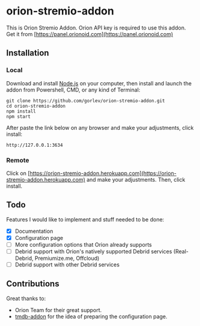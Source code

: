 # orion-stremio-addon
This is Orion Stremio Addon.
Orion API key is required to use this addon. Get it from [https://panel.orionoid.com](https://panel.orionoid.com)

## Installation

### Local
Download and install [Node.js](https://nodejs.org/en/download/) on your computer, then install and launch the addon from Powershell, CMD, or any kind of Terminal:

```
git clone https://github.com/gorlev/orion-stremio-addon.git
cd orion-stremio-addon
npm install
npm start
```

After paste the link below on any browser and make your adjustments, click install:
```
http://127.0.0.1:3634
```


### Remote
Click on [https://orion-stremio-addon.herokuapp.com](https://orion-stremio-addon.herokuapp.com) and make your adjustments. Then, click install.

## Todo
Features I would like to implement and stuff needed to be done:
- [x] Documentation
- [x] Configuration page
- [ ] More configuration options that Orion already supports
- [ ] Debrid support with Orion's natively supported Debrid services (Real-Debrid, Premiumize.me, Offcloud)
- [ ] Debrid support with other Debrid services

## Contributions
Great thanks to:
* Orion Team for their great support.
* [tmdb-addon](https://github.com/mrcanelas/tmdb-addon)
for the idea of preparing the configuration page. 
